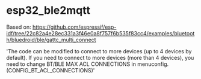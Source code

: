 # esp32_ble2mqtt


Based on:
https://github.com/espressif/esp-idf/tree/22c82a4e28ec331a3f46e0a8f757f6b535f83cc4/examples/bluetooth/bluedroid/ble/gattc_multi_connect

'The code can be modified to connect to more devices (up to 4 devices by default). If you need to connect to more devices (more than 4 devices), you need to change BT/BLE MAX ACL CONNECTIONS in menuconfig. (CONFIG_BT_ACL_CONNECTIONS)'
